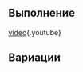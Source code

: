 <!-- TITLE: Бумеранг -->
<!-- SUBTITLE: Выход из латерала с перехватом руки, "калитка" -->

## Выполнение
[video](https://youtu.be/JadtW7W6dro?t=123){.youtube}

## Вариации